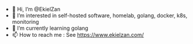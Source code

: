 - 👋 Hi, I’m @EkielZan
- 👀 I’m interested in self-hosted software, homelab, golang, docker, k8s, monitoring
- 🌱 I’m currently learning golang
- 📫 How to reach me : See https://www.ekielzan.com/

<!---
EkielZan/EkielZan is a ✨ special ✨ repository because its `README.md` (this file) appears on your GitHub profile.
You can click the Preview link to take a look at your changes.
--->
